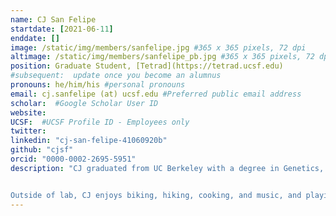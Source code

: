 ```yaml
---
name: CJ San Felipe
startdate: [2021-06-11]
enddate: []
image: /static/img/members/sanfelipe.jpg #365 x 365 pixels, 72 dpi
altimage: /static/img/members/sanfelipe_pb.jpg #365 x 365 pixels, 72 dpi
position: Graduate Student, [Tetrad](https://tetrad.ucsf.edu)
#subsequent:  update once you become an alumnus
pronouns: he/him/his #personal pronouns
email: cj.sanfelipe (at) ucsf.edu #Preferred public email address
scholar:  #Google Scholar User ID
website:
UCSF:  #UCSF Profile ID - Employees only
twitter: 
linkedin: "cj-san-felipe-41060920b"
github: "cjsf"
orcid: "0000-0002-2695-5951"
description: "CJ graduated from UC Berkeley with a degree in Genetics, Genomics and Developmental Biology. As an undergraduate, he studied how somitogenesis is initiated in Xenopus laevis under the mentorship of [Dr. Richard Harland](http://mcb.berkeley.edu/labs/harland/).


Outside of lab, CJ enjoys biking, hiking, cooking, and music, and playing guitar."
---
```

